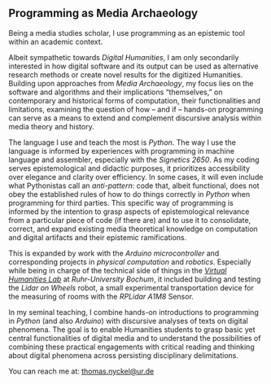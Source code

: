 ## Programming as Media Archaeology

Being a media studies scholar, I use programming as an epistemic tool within an academic context.

Albeit sympathetic towards _Digital Humanities_, I am only secondarily interested in how digital software and its output can be used as alternative research methods or create novel results for the digitized Humanities. Building upon approaches from _Media Archaeology_, my focus lies on the software and algorithms and their implications “themselves,” on contemporary and historical forms of computation, their functionalities and limitations, examining the question of how – and if – hands-on programming can serve as a means to extend and complement discursive analysis within media theory and history.

The language I use and teach the most is _Python_. The way I use the language is informed by experiences with programming in machine language and assembler, especially with the _Signetics 2650_. As my coding serves epistemological and didactic purposes, it prioritizes accessibility over elegance and clarity over efficiency. In some cases, it will even include what Pythonistas call an _anti-pattern_: code that, albeit functional, does not obey the established rules of how to do things correctly in _Python_ when programming for third parties. This specific way of programming is informed by the intention to grasp aspects of epistemological relevance from a particular piece of code (if there are) and to use it to consolidate, correct, and expand existing media theoretical knowledge on computation and digital artifacts and their epistemic ramifications.

This is expanded by work with the _Arduino microcontroller_ and corresponding projects in _physical computation_ and _robotics_. Especially while being in charge of the technical side of things in the [_Virtual Humanities Lab_](https://vhl.blogs.ruhr-uni-bochum.de/) at _Ruhr-University Bochum_, it included building and testing the _Lidar on Wheels_ robot, a small experimental transportation device for the measuring of rooms with the _RPLidar A1M8_ Sensor.

In my seminal teaching, I combine hands-on introductions to programming in _Python_ (and also _Arduino_) with discursive analyses of texts on digital phenomena. The goal is to enable Humanities students to grasp basic yet central functionalities of digital media and to understand the possibilities of combining these practical engagements with critical reading and thinking about digital phenomena across persisting disciplinary delimitations.

You can reach me at: [thomas.nyckel@ur.de](mailto:thomas.nyckel@ur.de) 
